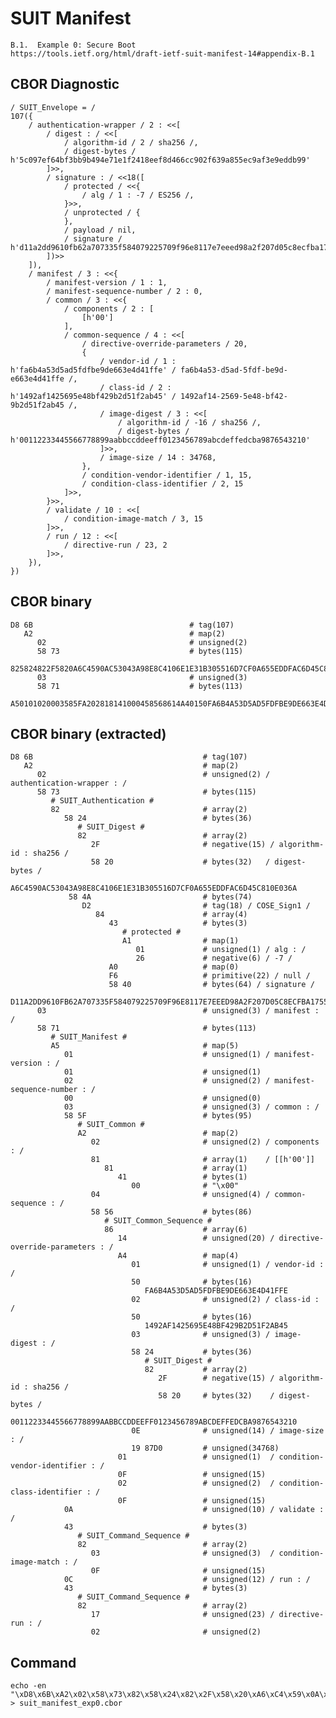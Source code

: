 <!--
 Copyright (c) 2020 SECOM CO., LTD. All Rights reserved.

 SPDX-License-Identifier: BSD-2-Clause
-->

# SUIT Manifest
    B.1.  Example 0: Secure Boot
    https://tools.ietf.org/html/draft-ietf-suit-manifest-14#appendix-B.1


## CBOR Diagnostic
    / SUIT_Envelope = /
    107({
        / authentication-wrapper / 2 : <<[
            / digest : / <<[
                / algorithm-id / 2 / sha256 /,
                / digest-bytes / h'5c097ef64bf3bb9b494e71e1f2418eef8d466cc902f639a855ec9af3e9eddb99'
            ]>>,
            / signature : / <<18([
                / protected / <<{
                    / alg / 1 : -7 / ES256 /,
                }>>,
                / unprotected / {
                },
                / payload / nil,
                / signature / h'd11a2dd9610fb62a707335f584079225709f96e8117e7eeed98a2f207d05c8ecfba1755208f6abea977b8a6efe3bc2ca3215e1193be201467d052b42db6b7287'
            ])>>
        ]),
        / manifest / 3 : <<{
            / manifest-version / 1 : 1,
            / manifest-sequence-number / 2 : 0,
            / common / 3 : <<{
                / components / 2 : [
                    [h'00']
                ],
                / common-sequence / 4 : <<[
                    / directive-override-parameters / 20,
                    {
                        / vendor-id / 1 : h'fa6b4a53d5ad5fdfbe9de663e4d41ffe' / fa6b4a53-d5ad-5fdf-be9d-e663e4d41ffe /,
                        / class-id / 2 : h'1492af1425695e48bf429b2d51f2ab45' / 1492af14-2569-5e48-bf42-9b2d51f2ab45 /,
                        / image-digest / 3 : <<[
                            / algorithm-id / -16 / sha256 /,
                            / digest-bytes / h'00112233445566778899aabbccddeeff0123456789abcdeffedcba9876543210'
                        ]>>,
                        / image-size / 14 : 34768,
                    },
                    / condition-vendor-identifier / 1, 15,
                    / condition-class-identifier / 2, 15
                ]>>,
            }>>,
            / validate / 10 : <<[
                / condition-image-match / 3, 15
            ]>>,
            / run / 12 : <<[
                / directive-run / 23, 2
            ]>>,
        }),
    })


## CBOR binary
    D8 6B                                   # tag(107)
       A2                                   # map(2)
          02                                # unsigned(2)
          58 73                             # bytes(115)
             825824822F5820A6C4590AC53043A98E8C4106E1E31B305516D7CF0A655EDDFAC6D45C810E036A584AD28443A10126A0F65840D11A2DD9610FB62A707335F584079225709F96E8117E7EEED98A2F207D05C8ECFBA1755208F6ABEA977B8A6EFE3BC2CA3215E1193BE201467D052B42DB6B7287
          03                                # unsigned(3)
          58 71                             # bytes(113)
             A50101020003585FA202818141000458568614A40150FA6B4A53D5AD5FDFBE9DE663E4D41FFE02501492AF1425695E48BF429B2D51F2AB45035824822F582000112233445566778899AABBCCDDEEFF0123456789ABCDEFFEDCBA98765432100E1987D0010F020F0A4382030F0C43821702


## CBOR binary (extracted)
    D8 6B                                      # tag(107)
       A2                                      # map(2)
          02                                   # unsigned(2) / authentication-wrapper : /
          58 73                                # bytes(115)
             # SUIT_Authentication #
             82                                # array(2)
                58 24                          # bytes(36)
                   # SUIT_Digest #
                   82                          # array(2)
                      2F                       # negative(15) / algorithm-id : sha256 /
                      58 20                    # bytes(32)   / digest-bytes /
                         A6C4590AC53043A98E8C4106E1E31B305516D7CF0A655EDDFAC6D45C810E036A
                 58 4A                         # bytes(74)
                    D2                         # tag(18) / COSE_Sign1 /
                       84                      # array(4)
                          43                   # bytes(3)
                             # protected #
                             A1                # map(1)
                                01             # unsigned(1) / alg : /
                                26             # negative(6) / -7 /
                          A0                   # map(0)
                          F6                   # primitive(22) / null /
                          58 40                # bytes(64) / signature /
                             D11A2DD9610FB62A707335F584079225709F96E8117E7EEED98A2F207D05C8ECFBA1755208F6ABEA977B8A6EFE3BC2CA3215E1193BE201467D052B42DB6B7287
          03                                   # unsigned(3) / manifest : /
          58 71                                # bytes(113)
             # SUIT_Manifest #
             A5                                # map(5)
                01                             # unsigned(1) / manifest-version : /
                01                             # unsigned(1)
                02                             # unsigned(2) / manifest-sequence-number : /
                00                             # unsigned(0)
                03                             # unsigned(3) / common : /
                58 5F                          # bytes(95)
                   # SUIT_Common #
                   A2                          # map(2)
                      02                       # unsigned(2) / components : /
                      81                       # array(1)    / [[h'00']]
                         81                    # array(1)
                            41                 # bytes(1)
                               00              # "\x00"
                      04                       # unsigned(4) / common-sequence : /
                      58 56                    # bytes(86)
                         # SUIT_Common_Sequence #
                         86                    # array(6)
                            14                 # unsigned(20) / directive-override-parameters : /
                            A4                 # map(4)
                               01              # unsigned(1) / vendor-id : /
                               50              # bytes(16)
                                  FA6B4A53D5AD5FDFBE9DE663E4D41FFE
                               02              # unsigned(2) / class-id : /
                               50              # bytes(16)
                                  1492AF1425695E48BF429B2D51F2AB45
                               03              # unsigned(3) / image-digest : /
                               58 24           # bytes(36)
                                  # SUIT_Digest #
                                  82           # array(2)
                                     2F        # negative(15) / algorithm-id : sha256 /
                                     58 20     # bytes(32)    / digest-bytes /
                                        00112233445566778899AABBCCDDEEFF0123456789ABCDEFFEDCBA9876543210
                               0E              # unsigned(14) / image-size : /
                               19 87D0         # unsigned(34768)
                            01                 # unsigned(1)  / condition-vendor-identifier : /
                            0F                 # unsigned(15)
                            02                 # unsigned(2)  / condition-class-identifier : /
                            0F                 # unsigned(15)
                0A                             # unsigned(10) / validate : /
                43                             # bytes(3)
                   # SUIT_Command_Sequence #
                   82                          # array(2)
                      03                       # unsigned(3)  / condition-image-match : /
                      0F                       # unsigned(15)
                0C                             # unsigned(12) / run : /
                43                             # bytes(3)
                   # SUIT_Command_Sequence #
                   82                          # array(2)
                      17                       # unsigned(23) / directive-run : /
                      02                       # unsigned(2)


## Command
    echo -en "\xD8\x6B\xA2\x02\x58\x73\x82\x58\x24\x82\x2F\x58\x20\xA6\xC4\x59\x0A\xC5\x30\x43\xA9\x8E\x8C\x41\x06\xE1\xE3\x1B\x30\x55\x16\xD7\xCF\x0A\x65\x5E\xDD\xFA\xC6\xD4\x5C\x81\x0E\x03\x6A\x58\x4A\xD2\x84\x43\xA1\x01\x26\xA0\xF6\x58\x40\xD1\x1A\x2D\xD9\x61\x0F\xB6\x2A\x70\x73\x35\xF5\x84\x07\x92\x25\x70\x9F\x96\xE8\x11\x7E\x7E\xEE\xD9\x8A\x2F\x20\x7D\x05\xC8\xEC\xFB\xA1\x75\x52\x08\xF6\xAB\xEA\x97\x7B\x8A\x6E\xFE\x3B\xC2\xCA\x32\x15\xE1\x19\x3B\xE2\x01\x46\x7D\x05\x2B\x42\xDB\x6B\x72\x87\x03\x58\x71\xA5\x01\x01\x02\x00\x03\x58\x5F\xA2\x02\x81\x81\x41\x00\x04\x58\x56\x86\x14\xA4\x01\x50\xFA\x6B\x4A\x53\xD5\xAD\x5F\xDF\xBE\x9D\xE6\x63\xE4\xD4\x1F\xFE\x02\x50\x14\x92\xAF\x14\x25\x69\x5E\x48\xBF\x42\x9B\x2D\x51\xF2\xAB\x45\x03\x58\x24\x82\x2F\x58\x20\x00\x11\x22\x33\x44\x55\x66\x77\x88\x99\xAA\xBB\xCC\xDD\xEE\xFF\x01\x23\x45\x67\x89\xAB\xCD\xEF\xFE\xDC\xBA\x98\x76\x54\x32\x10\x0E\x19\x87\xD0\x01\x0F\x02\x0F\x0A\x43\x82\x03\x0F\x0C\x43\x82\x17\x02" > suit_manifest_exp0.cbor
